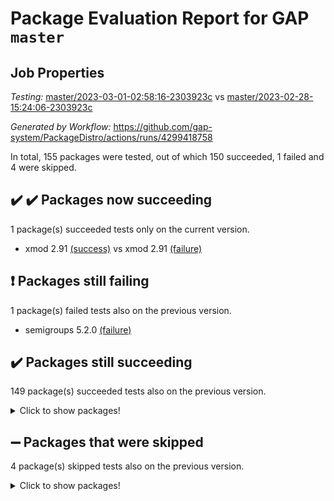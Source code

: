 # Package Evaluation Report for GAP `master`

## Job Properties

*Testing:* [master/2023-03-01-02:58:16-2303923c](https://github.com/gap-system/PackageDistro/blob/data/reports/master/2023-03-01-02:58:16-2303923c) vs [master/2023-02-28-15:24:06-2303923c](https://github.com/gap-system/PackageDistro/blob/data/reports/master/2023-02-28-15:24:06-2303923c)

*Generated by Workflow:* https://github.com/gap-system/PackageDistro/actions/runs/4299418758

In total, 155 packages were tested, out of which 150 succeeded, 1 failed and 4 were skipped.

## :heavy_check_mark: :heavy_check_mark: Packages now succeeding

1 package(s) succeeded tests only on the current version.
- xmod 2.91 [(success)](https://github.com/gap-system/PackageDistro/actions/runs/4299418758/jobs/7494775899) vs xmod 2.91 [(failure)](https://github.com/gap-system/PackageDistro/actions/runs/4294265722/jobs/7483427617)

## :exclamation: Packages still failing

1 package(s) failed tests also on the previous version.
- semigroups 5.2.0 [(failure)](https://github.com/gap-system/PackageDistro/actions/runs/4299418758/jobs/7494773320)

## :heavy_check_mark: Packages still succeeding

149 package(s) succeeded tests also on the previous version.
<details><summary>Click to show packages!</summary>

- 4ti2interface 2023.02-04 [(success)](https://github.com/gap-system/PackageDistro/actions/runs/4299418758/jobs/7494762445)
- ace 5.6.2 [(success)](https://github.com/gap-system/PackageDistro/actions/runs/4299418758/jobs/7494762568)
- aclib 1.3.2 [(success)](https://github.com/gap-system/PackageDistro/actions/runs/4299418758/jobs/7494762652)
- agt 0.3.1 [(success)](https://github.com/gap-system/PackageDistro/actions/runs/4299418758/jobs/7494762728)
- alnuth 3.2.1 [(success)](https://github.com/gap-system/PackageDistro/actions/runs/4299418758/jobs/7494762813)
- anupq 3.3.0 [(success)](https://github.com/gap-system/PackageDistro/actions/runs/4299418758/jobs/7494762883)
- atlasrep 2.1.6 [(success)](https://github.com/gap-system/PackageDistro/actions/runs/4299418758/jobs/7494762942)
- autodoc 2022.10.20 [(success)](https://github.com/gap-system/PackageDistro/actions/runs/4299418758/jobs/7494763019)
- automata 1.15 [(success)](https://github.com/gap-system/PackageDistro/actions/runs/4299418758/jobs/7494763078)
- automgrp 1.3.2 [(success)](https://github.com/gap-system/PackageDistro/actions/runs/4299418758/jobs/7494763128)
- autpgrp 1.11 [(success)](https://github.com/gap-system/PackageDistro/actions/runs/4299418758/jobs/7494763195)
- cap 2023.02-10 [(success)](https://github.com/gap-system/PackageDistro/actions/runs/4299418758/jobs/7494763276)
- caratinterface 2.3.4 [(success)](https://github.com/gap-system/PackageDistro/actions/runs/4299418758/jobs/7494763375)
- cddinterface 2022.11.01 [(success)](https://github.com/gap-system/PackageDistro/actions/runs/4299418758/jobs/7494763463)
- circle 1.6.6 [(success)](https://github.com/gap-system/PackageDistro/actions/runs/4299418758/jobs/7494763553)
- classicpres 1.22 [(success)](https://github.com/gap-system/PackageDistro/actions/runs/4299418758/jobs/7494763633)
- cohomolo 1.6.11 [(success)](https://github.com/gap-system/PackageDistro/actions/runs/4299418758/jobs/7494763727)
- congruence 1.2.5 [(success)](https://github.com/gap-system/PackageDistro/actions/runs/4299418758/jobs/7494763825)
- corelg 1.56 [(success)](https://github.com/gap-system/PackageDistro/actions/runs/4299418758/jobs/7494763914)
- crime 1.6 [(success)](https://github.com/gap-system/PackageDistro/actions/runs/4299418758/jobs/7494763997)
- crisp 1.4.6 [(success)](https://github.com/gap-system/PackageDistro/actions/runs/4299418758/jobs/7494764074)
- crypting 0.10.4 [(success)](https://github.com/gap-system/PackageDistro/actions/runs/4299418758/jobs/7494764148)
- cryst 4.1.25 [(success)](https://github.com/gap-system/PackageDistro/actions/runs/4299418758/jobs/7494764243)
- crystcat 1.1.10 [(success)](https://github.com/gap-system/PackageDistro/actions/runs/4299418758/jobs/7494764317)
- ctbllib 1.3.4 [(success)](https://github.com/gap-system/PackageDistro/actions/runs/4299418758/jobs/7494764430)
- cubefree 1.19 [(success)](https://github.com/gap-system/PackageDistro/actions/runs/4299418758/jobs/7494764566)
- curlinterface 2.3.1 [(success)](https://github.com/gap-system/PackageDistro/actions/runs/4299418758/jobs/7494764694)
- cvec 2.7.6 [(success)](https://github.com/gap-system/PackageDistro/actions/runs/4299418758/jobs/7494764766)
- datastructures 0.3.0 [(success)](https://github.com/gap-system/PackageDistro/actions/runs/4299418758/jobs/7494764836)
- deepthought 1.0.6 [(success)](https://github.com/gap-system/PackageDistro/actions/runs/4299418758/jobs/7494764908)
- design 1.8 [(success)](https://github.com/gap-system/PackageDistro/actions/runs/4299418758/jobs/7494764998)
- difsets 2.3.1 [(success)](https://github.com/gap-system/PackageDistro/actions/runs/4299418758/jobs/7494765105)
- digraphs 1.6.1 [(success)](https://github.com/gap-system/PackageDistro/actions/runs/4299418758/jobs/7494765208)
- edim 1.3.6 [(success)](https://github.com/gap-system/PackageDistro/actions/runs/4299418758/jobs/7494765307)
- example 4.3.4 [(success)](https://github.com/gap-system/PackageDistro/actions/runs/4299418758/jobs/7494765378)
- examplesforhomalg 2023.02-04 [(success)](https://github.com/gap-system/PackageDistro/actions/runs/4299418758/jobs/7494765457)
- factint 1.6.3 [(success)](https://github.com/gap-system/PackageDistro/actions/runs/4299418758/jobs/7494765535)
- ferret 1.0.9 [(success)](https://github.com/gap-system/PackageDistro/actions/runs/4299418758/jobs/7494765610)
- fga 1.4.0 [(success)](https://github.com/gap-system/PackageDistro/actions/runs/4299418758/jobs/7494765671)
- fining 1.5.5 [(success)](https://github.com/gap-system/PackageDistro/actions/runs/4299418758/jobs/7494765737)
- float 1.0.3 [(success)](https://github.com/gap-system/PackageDistro/actions/runs/4299418758/jobs/7494765794)
- format 1.4.3 [(success)](https://github.com/gap-system/PackageDistro/actions/runs/4299418758/jobs/7494765847)
- forms 1.2.9 [(success)](https://github.com/gap-system/PackageDistro/actions/runs/4299418758/jobs/7494765934)
- fplsa 1.2.6 [(success)](https://github.com/gap-system/PackageDistro/actions/runs/4299418758/jobs/7494766001)
- fr 2.4.12 [(success)](https://github.com/gap-system/PackageDistro/actions/runs/4299418758/jobs/7494766078)
- francy 1.2.5 [(success)](https://github.com/gap-system/PackageDistro/actions/runs/4299418758/jobs/7494766155)
- fwtree 1.3 [(success)](https://github.com/gap-system/PackageDistro/actions/runs/4299418758/jobs/7494766240)
- gapdoc 1.6.6 [(success)](https://github.com/gap-system/PackageDistro/actions/runs/4299418758/jobs/7494766358)
- gauss 2023.02-04 [(success)](https://github.com/gap-system/PackageDistro/actions/runs/4299418758/jobs/7494766464)
- gaussforhomalg 2023.02-04 [(success)](https://github.com/gap-system/PackageDistro/actions/runs/4299418758/jobs/7494766559)
- gbnp 1.0.5 [(success)](https://github.com/gap-system/PackageDistro/actions/runs/4299418758/jobs/7494766656)
- generalizedmorphismsforcap 2023.02-01 [(success)](https://github.com/gap-system/PackageDistro/actions/runs/4299418758/jobs/7494766744)
- genss 1.6.8 [(success)](https://github.com/gap-system/PackageDistro/actions/runs/4299418758/jobs/7494766840)
- gradedmodules 2023.02-04 [(success)](https://github.com/gap-system/PackageDistro/actions/runs/4299418758/jobs/7494766936)
- gradedringforhomalg 2023.02-04 [(success)](https://github.com/gap-system/PackageDistro/actions/runs/4299418758/jobs/7494767026)
- grape 4.9.0 [(success)](https://github.com/gap-system/PackageDistro/actions/runs/4299418758/jobs/7494767119)
- groupoids 1.73 [(success)](https://github.com/gap-system/PackageDistro/actions/runs/4299418758/jobs/7494767203)
- grpconst 2.6.4 [(success)](https://github.com/gap-system/PackageDistro/actions/runs/4299418758/jobs/7494767331)
- guarana 0.96.3 [(success)](https://github.com/gap-system/PackageDistro/actions/runs/4299418758/jobs/7494767422)
- guava 3.18 [(success)](https://github.com/gap-system/PackageDistro/actions/runs/4299418758/jobs/7494767505)
- hap 1.53 [(success)](https://github.com/gap-system/PackageDistro/actions/runs/4299418758/jobs/7494767643)
- hapcryst 0.1.15 [(success)](https://github.com/gap-system/PackageDistro/actions/runs/4299418758/jobs/7494767745)
- hecke 1.5.3 [(success)](https://github.com/gap-system/PackageDistro/actions/runs/4299418758/jobs/7494767839)
- help 3.5 [(success)](https://github.com/gap-system/PackageDistro/actions/runs/4299418758/jobs/7494767968)
- homalg 2023.02-05 [(success)](https://github.com/gap-system/PackageDistro/actions/runs/4299418758/jobs/7494768079)
- homalgtocas 2023.02-04 [(success)](https://github.com/gap-system/PackageDistro/actions/runs/4299418758/jobs/7494768217)
- idrel 2.45 [(success)](https://github.com/gap-system/PackageDistro/actions/runs/4299418758/jobs/7494768320)
- images 1.3.1 [(success)](https://github.com/gap-system/PackageDistro/actions/runs/4299418758/jobs/7494768431)
- intpic 0.3.0 [(success)](https://github.com/gap-system/PackageDistro/actions/runs/4299418758/jobs/7494768559)
- io 4.8.1 [(success)](https://github.com/gap-system/PackageDistro/actions/runs/4299418758/jobs/7494768645)
- io_forhomalg 2023.02-04 [(success)](https://github.com/gap-system/PackageDistro/actions/runs/4299418758/jobs/7494768761)
- irredsol 1.4.4 [(success)](https://github.com/gap-system/PackageDistro/actions/runs/4299418758/jobs/7494768881)
- json 2.1.1 [(success)](https://github.com/gap-system/PackageDistro/actions/runs/4299418758/jobs/7494769005)
- jupyterkernel 1.5.0 [(success)](https://github.com/gap-system/PackageDistro/actions/runs/4299418758/jobs/7494769106)
- jupyterviz 1.5.6 [(success)](https://github.com/gap-system/PackageDistro/actions/runs/4299418758/jobs/7494769200)
- kan 1.35 [(success)](https://github.com/gap-system/PackageDistro/actions/runs/4299418758/jobs/7494769269)
- kbmag 1.5.11 [(success)](https://github.com/gap-system/PackageDistro/actions/runs/4299418758/jobs/7494769377)
- laguna 3.9.6 [(success)](https://github.com/gap-system/PackageDistro/actions/runs/4299418758/jobs/7494769466)
- liealgdb 2.2.1 [(success)](https://github.com/gap-system/PackageDistro/actions/runs/4299418758/jobs/7494769529)
- liepring 2.8 [(success)](https://github.com/gap-system/PackageDistro/actions/runs/4299418758/jobs/7494769662)
- liering 2.4.2 [(success)](https://github.com/gap-system/PackageDistro/actions/runs/4299418758/jobs/7494769739)
- linearalgebraforcap 2023.02-04 [(success)](https://github.com/gap-system/PackageDistro/actions/runs/4299418758/jobs/7494769814)
- localizeringforhomalg 2023.02-04 [(success)](https://github.com/gap-system/PackageDistro/actions/runs/4299418758/jobs/7494769877)
- loops 3.4.3 [(success)](https://github.com/gap-system/PackageDistro/actions/runs/4299418758/jobs/7494769963)
- lpres 1.0.3 [(success)](https://github.com/gap-system/PackageDistro/actions/runs/4299418758/jobs/7494770049)
- majoranaalgebras 1.5.1 [(success)](https://github.com/gap-system/PackageDistro/actions/runs/4299418758/jobs/7494770120)
- mapclass 1.4.6 [(success)](https://github.com/gap-system/PackageDistro/actions/runs/4299418758/jobs/7494770249)
- matgrp 0.70 [(success)](https://github.com/gap-system/PackageDistro/actions/runs/4299418758/jobs/7494770370)
- matricesforhomalg 2023.02-04 [(success)](https://github.com/gap-system/PackageDistro/actions/runs/4299418758/jobs/7494770498)
- modisom 2.5.4 [(success)](https://github.com/gap-system/PackageDistro/actions/runs/4299418758/jobs/7494770578)
- modulepresentationsforcap 2023.02-03 [(success)](https://github.com/gap-system/PackageDistro/actions/runs/4299418758/jobs/7494770656)
- modules 2023.02-04 [(success)](https://github.com/gap-system/PackageDistro/actions/runs/4299418758/jobs/7494770739)
- monoidalcategories 2023.02-05 [(success)](https://github.com/gap-system/PackageDistro/actions/runs/4299418758/jobs/7494770811)
- nconvex 2022.09-01 [(success)](https://github.com/gap-system/PackageDistro/actions/runs/4299418758/jobs/7494770890)
- nilmat 1.4.2 [(success)](https://github.com/gap-system/PackageDistro/actions/runs/4299418758/jobs/7494770964)
- nock 1.5 [(success)](https://github.com/gap-system/PackageDistro/actions/runs/4299418758/jobs/7494771042)
- normalizinterface 1.3.5 [(success)](https://github.com/gap-system/PackageDistro/actions/runs/4299418758/jobs/7494771120)
- nq 2.5.9 [(success)](https://github.com/gap-system/PackageDistro/actions/runs/4299418758/jobs/7494771210)
- numericalsgps 1.3.1 [(success)](https://github.com/gap-system/PackageDistro/actions/runs/4299418758/jobs/7494771274)
- openmath 11.5.3 [(success)](https://github.com/gap-system/PackageDistro/actions/runs/4299418758/jobs/7494771343)
- orb 4.9.0 [(success)](https://github.com/gap-system/PackageDistro/actions/runs/4299418758/jobs/7494771453)
- packagemanager 1.4.0 [(success)](https://github.com/gap-system/PackageDistro/actions/runs/4299418758/jobs/7494771536)
- patternclass 2.4.3 [(success)](https://github.com/gap-system/PackageDistro/actions/runs/4299418758/jobs/7494771600)
- permut 2.0.4 [(success)](https://github.com/gap-system/PackageDistro/actions/runs/4299418758/jobs/7494771672)
- polenta 1.3.10 [(success)](https://github.com/gap-system/PackageDistro/actions/runs/4299418758/jobs/7494771763)
- polymaking 0.8.6 [(success)](https://github.com/gap-system/PackageDistro/actions/runs/4299418758/jobs/7494771852)
- primgrp 3.4.4 [(success)](https://github.com/gap-system/PackageDistro/actions/runs/4299418758/jobs/7494771942)
- profiling 2.5.2 [(success)](https://github.com/gap-system/PackageDistro/actions/runs/4299418758/jobs/7494772025)
- qpa 1.34 [(success)](https://github.com/gap-system/PackageDistro/actions/runs/4299418758/jobs/7494772108)
- quagroup 1.8.3 [(success)](https://github.com/gap-system/PackageDistro/actions/runs/4299418758/jobs/7494772168)
- radiroot 2.9 [(success)](https://github.com/gap-system/PackageDistro/actions/runs/4299418758/jobs/7494772256)
- rcwa 4.7.1 [(success)](https://github.com/gap-system/PackageDistro/actions/runs/4299418758/jobs/7494772352)
- rds 1.8 [(success)](https://github.com/gap-system/PackageDistro/actions/runs/4299418758/jobs/7494772456)
- recog 1.4.2 [(success)](https://github.com/gap-system/PackageDistro/actions/runs/4299418758/jobs/7494772592)
- repndecomp 1.3.0 [(success)](https://github.com/gap-system/PackageDistro/actions/runs/4299418758/jobs/7494772682)
- repsn 3.1.0 [(success)](https://github.com/gap-system/PackageDistro/actions/runs/4299418758/jobs/7494772778)
- resclasses 4.7.3 [(success)](https://github.com/gap-system/PackageDistro/actions/runs/4299418758/jobs/7494772891)
- ringsforhomalg 2023.02-05 [(success)](https://github.com/gap-system/PackageDistro/actions/runs/4299418758/jobs/7494773000)
- sco 2023.02-04 [(success)](https://github.com/gap-system/PackageDistro/actions/runs/4299418758/jobs/7494773144)
- scscp 2.4.1 [(success)](https://github.com/gap-system/PackageDistro/actions/runs/4299418758/jobs/7494773241)
- sglppow 2.3 [(success)](https://github.com/gap-system/PackageDistro/actions/runs/4299418758/jobs/7494773390)
- sgpviz 0.999.5 [(success)](https://github.com/gap-system/PackageDistro/actions/runs/4299418758/jobs/7494773486)
- simpcomp 2.1.14 [(success)](https://github.com/gap-system/PackageDistro/actions/runs/4299418758/jobs/7494773559)
- singular 2023.02.09 [(success)](https://github.com/gap-system/PackageDistro/actions/runs/4299418758/jobs/7494773700)
- sl2reps 1.1 [(success)](https://github.com/gap-system/PackageDistro/actions/runs/4299418758/jobs/7494773775)
- sla 1.5.3 [(success)](https://github.com/gap-system/PackageDistro/actions/runs/4299418758/jobs/7494773877)
- smallgrp 1.5.2 [(success)](https://github.com/gap-system/PackageDistro/actions/runs/4299418758/jobs/7494773973)
- smallsemi 0.6.13 [(success)](https://github.com/gap-system/PackageDistro/actions/runs/4299418758/jobs/7494774070)
- sonata 2.9.6 [(success)](https://github.com/gap-system/PackageDistro/actions/runs/4299418758/jobs/7494774161)
- sophus 1.27 [(success)](https://github.com/gap-system/PackageDistro/actions/runs/4299418758/jobs/7494774257)
- spinsym 1.5.2 [(success)](https://github.com/gap-system/PackageDistro/actions/runs/4299418758/jobs/7494774372)
- standardff 0.9.4 [(success)](https://github.com/gap-system/PackageDistro/actions/runs/4299418758/jobs/7494774460)
- symbcompcc 1.3.2 [(success)](https://github.com/gap-system/PackageDistro/actions/runs/4299418758/jobs/7494774522)
- thelma 1.3 [(success)](https://github.com/gap-system/PackageDistro/actions/runs/4299418758/jobs/7494774601)
- tomlib 1.2.9 [(success)](https://github.com/gap-system/PackageDistro/actions/runs/4299418758/jobs/7494774689)
- toolsforhomalg 2023.02-06 [(success)](https://github.com/gap-system/PackageDistro/actions/runs/4299418758/jobs/7494774761)
- toric 1.9.5 [(success)](https://github.com/gap-system/PackageDistro/actions/runs/4299418758/jobs/7494774880)
- toricvarieties 2022.07.13 [(success)](https://github.com/gap-system/PackageDistro/actions/runs/4299418758/jobs/7494774971)
- transgrp 3.6.3 [(success)](https://github.com/gap-system/PackageDistro/actions/runs/4299418758/jobs/7494775102)
- ugaly 4.0.3 [(success)](https://github.com/gap-system/PackageDistro/actions/runs/4299418758/jobs/7494775247)
- unipot 1.5 [(success)](https://github.com/gap-system/PackageDistro/actions/runs/4299418758/jobs/7494775343)
- unitlib 4.2.0 [(success)](https://github.com/gap-system/PackageDistro/actions/runs/4299418758/jobs/7494775435)
- utils 0.82 [(success)](https://github.com/gap-system/PackageDistro/actions/runs/4299418758/jobs/7494775522)
- uuid 0.7 [(success)](https://github.com/gap-system/PackageDistro/actions/runs/4299418758/jobs/7494775618)
- walrus 0.9991 [(success)](https://github.com/gap-system/PackageDistro/actions/runs/4299418758/jobs/7494775714)
- wedderga 4.10.3 [(success)](https://github.com/gap-system/PackageDistro/actions/runs/4299418758/jobs/7494775802)
- xmodalg 1.23 [(success)](https://github.com/gap-system/PackageDistro/actions/runs/4299418758/jobs/7494776004)
- yangbaxter 0.10.3 [(success)](https://github.com/gap-system/PackageDistro/actions/runs/4299418758/jobs/7494776116)
- zeromqinterface 0.14 [(success)](https://github.com/gap-system/PackageDistro/actions/runs/4299418758/jobs/7494776211)
</details>

## :heavy_minus_sign: Packages that were skipped

4 package(s) skipped tests also on the previous version.
<details><summary>Click to show packages!</summary>

- browse 1.8.20 [(skipped)](https://github.com/gap-system/PackageDistro/actions/runs/4299418758/jobs/7494602662)
- itc 1.5.1 [(skipped)](https://github.com/gap-system/PackageDistro/actions/runs/4299418758/jobs/7494602662)
- polycyclic 2.16 [(skipped)](https://github.com/gap-system/PackageDistro/actions/runs/4299418758/jobs/7494602662)
- xgap 4.31 [(skipped)](https://github.com/gap-system/PackageDistro/actions/runs/4299418758/jobs/7494602662)
</details>

